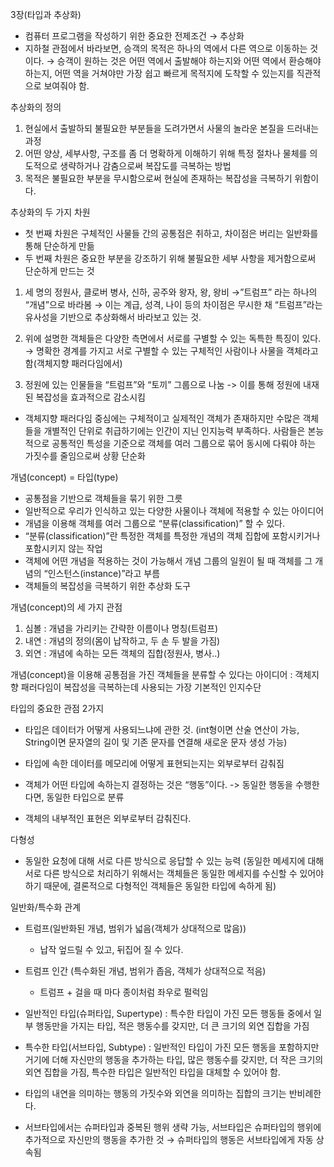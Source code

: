 3장(타입과 추상화)

- 컴퓨터 프로그램을 작성하기 위한 중요한 전제조건 → 추상화
- 지하철 관점에서 바라보면, 승객의 목적은 하나의 역에서 다른 역으로 이동하는 것이다. → 승객이 원하는 것은 어떤 역에서 출발해야 하는지와 어떤 역에서 환승해야하는지, 어떤 역을 거쳐야만 가장 쉽고 빠르게 목적지에 도착할 수 있는지를 직관적으로 보여줘야 함.

추상화의 정의

1. 현실에서 출발하되 불필요한 부분들을 도려가면서 사물의 놀라운 본질을 드러내는 과정
2. 어떤 양상, 세부사항, 구조를 좀 더 명확하게 이해하기 위해 특정 절차나 물체를 의도적으로 생략하거나 감춤으로써 복잡도를 극복하는 방법
3. 목적은 불필요한 부분을 무시함으로써 현실에 존재하는 복잡성을 극복하기 위함이다.

추상화의 두 가지 차원

- 첫 번째 차원은 구체적인 사물들 간의 공통점은 취하고, 차이점은 버리는 일반화를 통해 단순하게 만듦
- 두 번째 차원은 중요한 부분을 강조하기 위해 불필요한 세부 사항을 제거함으로써 단순하게 만드는 것

1. 세 명의 정원사, 클로버 병사, 신하, 공주와 왕자, 왕, 왕비 →”트럼프” 라는 하나의 “개념”으로 바라봄 → 이는 계급, 성격, 나이 등의 차이점은 무시한 채 “트럼프”라는 유사성을 기반으로 추상화해서 바라보고 있는 것.

2. 위에 설명한 객체들은 다양한 측면에서 서로를 구별할 수 있는 독특한 특징이 있다. → 명확한 경계를 가지고 서로 구별할 수 있는 구체적인 사람이나 사물을 객체라고 함(객체지향 패러다임에서)
3. 정원에 있는 인물들을 “트럼프”와 “토끼” 그룹으로 나눔 -> 이를 통해 정원에 내재된 복잡성을 효과적으로 감소시킴

- 객체지향 패러다임 중심에는 구체적이고 실제적인 객체가 존재하지만 수많은 객체들을 개별적인 단위로 취급하기에는 인간이 지닌 인지능력 부족하다.
사람들은 본능적으로 공통적인 특성을 기준으로 객체를 여러 그룹으로 묶어 동시에 다뤄야 하는 가짓수를 줄임으로써 상황 단순화

개념(concept) = 타입(type)

- 공통점을 기반으로 객체들을 묶기 위한 그릇
- 일반적으로 우리가 인식하고 있는 다양한 사물이나 객체에 적용할 수 있는 아이디어
- 개념을 이용해 객체를 여러 그룹으로 “분류(classification)” 할 수 있다.
- “분류(classification)”란 특정한 객체를 특정한 개념의 객체 집합에 포함시키거나 포함시키지 않는 작업
- 객체에 어떤 개념을 적용하는 것이 가능해서 개념 그룹의 일원이 될 때 객체를 그 개념의 “인스턴스(instance)”라고 부름
- 객체들의 복잡성을 극복하기 위한 추상화 도구

개념(concept)의 세 가지 관점

1. 심볼 : 개념을 가리키는 간략한 이름이나 명칭(트럼프)
2. 내연 : 개념의 정의(몸이 납작하고, 두 손 두 발을 가짐)
3. 외연 : 개념에 속하는 모든 객체의 집합(정원사, 병사..)

개념(concept)을 이용해 공통점을 가진 객체들을 분류할 수 있다는 아이디어 : 객체지향  패러다임이 복잡성을 극복하는데 사용되는 가장 기본적인 인지수단

타입의 중요한 관점 2가지

- 타입은 데이터가 어떻게 사용되느냐에 관한 것. (int형이면 산술 연산이 가능, String이면 문자열의 길이 및 기존 문자를 연결해 새로운 문자 생성 가능)
- 타입에 속한 데이터를 메모리에 어떻게 표현되는지는 외부로부터 감춰짐

- 객체가 어떤 타입에 속하는지 결정하는 것은 “행동”이다. -> 동일한 행동을 수행한다면, 동일한 타입으로 분류

- 객체의 내부적인 표현은 외부로부터 감춰진다.

다형성

- 동일한 요청에 대해 서로 다른 방식으로 응답할 수 있는 능력 (동일한 메세지에 대해 서로 다른 방식으로 처리하기 위해서는 객체들은 동일한 메세지를 수신할 수 있어야 하기 때문에, 결론적으로 다형적인 객체들은 동일한 타입에 속하게 됨)

일반화/특수화 관계

- 트럼프(일반화된 개념, 범위가 넓음(객체가 상대적으로 많음))

  - 납작 엎드릴 수 있고, 뒤집어 질 수 있다.

- 트럼프 인간 (특수화된 개념, 범위가 좁음, 객체가 상대적으로 적음)

  - 트럼프 + 걸을 때 마다 종이처럼 좌우로 펄럭임

- 일반적인 타입(슈퍼타입, Supertype) : 특수한 타입이 가진 모든 행동들 중에서 일부 행동만을 가지는 타입, 적은 행동수를 갖지만, 더 큰 크기의 외연 집합을 가짐

- 특수한 타입(서브타입, Subtype) : 일반적인 타입이 가진 모든 행동을 포함하지만 거기에 더해 자신만의 행동을 추가하는 타입, 많은 행동수를 갖지만, 더 작은 크기의 외연 집합을 가짐, 특수한 타입은 일반적인 타입을 대체할 수 있어야 함.

- 타입의 내연을 의미하는 행동의 가짓수와 외연을 의미하는 집합의 크기는 반비례한다.

- 서브타입에서는 슈퍼타입과 중복된 행위 생략 가능, 서브타입은 슈퍼타입의 행위에 추가적으로 자신만의 행동을 추가한 것 → 슈퍼타입의 행동은 서브타입에게 자동 상속됨